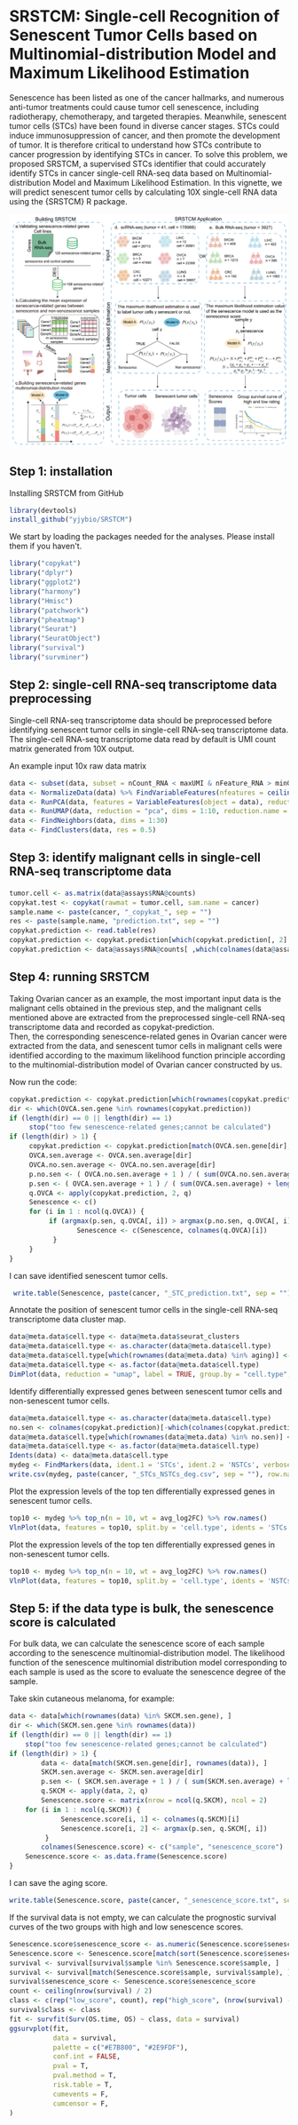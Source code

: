 SRSTCM: Single-cell Recognition of Senescent Tumor Cells based on Multinomial-distribution Model and Maximum Likelihood Estimation 
===
Senescence has been listed as one of the cancer hallmarks, and numerous anti-tumor treatments could cause tumor cell senescence, including radiotherapy, chemotherapy, and targeted therapies. Meanwhile, senescent tumor cells (STCs) have been found in diverse cancer stages. STCs could induce immunosuppression of cancer, and then promote the development of tumor. It is therefore critical to understand how STCs contribute to cancer progression by identifying STCs in cancer. To solve this problem, we proposed SRSTCM, a supervised STCs identifier that could accurately identify STCs in cancer single-cell RNA-seq data based on Multinomial-distribution Model and Maximum Likelihood Estimation. In this vignette, we will predict senescent tumor cells by calculating 10X single-cell RNA data using the {SRSTCM} R package.<br>

![image text](https://github.com/yjybio/SRSTCM/blob/master/workflows/workflows.png)

Step 1: installation
--
Installing SRSTCM from GitHub <br>
```R
library(devtools) 
install_github("yjybio/SRSTCM")
```
We start by loading the packages needed for the analyses. Please install them if you haven't.<br>
```R
library("copykat")
library("dplyr")
library("ggplot2")
library("harmony")
library("Hmisc")
library("patchwork")
library("pheatmap")
library("Seurat")
library("SeuratObject")
library("survival")
library("survminer")
```
Step 2: single-cell RNA-seq transcriptome data preprocessing
--
Single-cell RNA-seq transcriptome data should be preprocessed before identifying senescent tumor cells in single-cell RNA-seq transcriptome data. The single-cell RNA-seq transcriptome data read by default is UMI count matrix generated from 10X output.<br>

An example input 10x raw data matrix
```R
data <- subset(data, subset = nCount_RNA < maxUMI & nFeature_RNA > minGene & nFeature_RNA < maxGene & percent.mt < pctMT)
data <- NormalizeData(data) %>% FindVariableFeatures(nfeatures = ceiling(nrow(data@assays$RNA) * 0.3)) %>% ScaleData()
data <- RunPCA(data, features = VariableFeatures(object = data), reduction.name = "pca")
data <- RunUMAP(data, reduction = "pca", dims = 1:10, reduction.name = "umap")
data <- FindNeighbors(data, dims = 1:30)
data <- FindClusters(data, res = 0.5)
```
Step 3: identify malignant cells in single-cell RNA-seq transcriptome data
--
```R
tumor.cell <- as.matrix(data@assays$RNA@counts)
copykat.test <- copykat(rawmat = tumor.cell, sam.name = cancer)
sample.name <- paste(cancer, "_copykat_", sep = "")
res <- paste(sample.name, "prediction.txt", sep = "")
copykat.prediction <- read.table(res)
copykat.prediction <- copykat.prediction[which(copykat.prediction[, 2] == "aneuploid"), ]
copykat.prediction <- data@assays$RNA@counts[ ,which(colnames(data@assays$RNA@counts) %in% copykat.prediction[, 1])]
```
Step 4: running SRSTCM
--
Taking Ovarian cancer as an example, the most important input data is the malignant cells obtained in the previous step, and the malignant cells mentioned above are extracted from the preprocessed single-cell RNA-seq transcriptome data and recorded as copykat-prediction.<br>
Then, the corresponding senescence-related genes in Ovarian cancer were extracted from the data, and senescent tumor cells in malignant cells were identified according to the maximum likelihood function principle according to the multinomial-distribution model of Ovarian cancer constructed by us.<br>

Now run the code:
```R
copykat.prediction <- copykat.prediction[which(rownames(copykat.prediction) %in% OVCA.sen.gene), ]
dir <- which(OVCA.sen.gene %in% rownames(copykat.prediction))
if (length(dir) == 0 || length(dir) == 1)
     stop("too few senescence-related genes;cannot be calculated")
if (length(dir) > 1) {
     copykat.prediction <- copykat.prediction[match(OVCA.sen.gene[dir], rownames(copykat.prediction)), ]
     OVCA.sen.average <- OVCA.sen.average[dir]
     OVCA.no.sen.average <- OVCA.no.sen.average[dir]
     p.no.sen <- ( OVCA.no.sen.average + 1 ) / ( sum(OVCA.no.sen.average) + length(OVCA.no.sen.average) )
     p.sen <- ( OVCA.sen.average + 1 ) / ( sum(OVCA.sen.average) + length(OVCA.sen.average) )
     q.OVCA <- apply(copykat.prediction, 2, q)
     Senescence <- c()
     for (i in 1 : ncol(q.OVCA)) {
          if (argmax(p.sen, q.OVCA[, i]) > argmax(p.no.sen, q.OVCA[, i])) {
                 Senescence <- c(Senescence, colnames(q.OVCA)[i])
           }
     }
}
```
I can save identified senescent tumor cells.
```R
 write.table(Senescence, paste(cancer, "_STC_prediction.txt", sep = ""), sep = "\t", row.names=FALSE, col.names = FALSE, quote = FALSE)
```     
Annotate the position of senescent tumor cells in the single-cell RNA-seq transcriptome data cluster map.<br>
```R
data@meta.data$cell.type <- data@meta.data$seurat_clusters
data@meta.data$cell.type <- as.character(data@meta.data$cell.type)
data@meta.data$cell.type[which(rownames(data@meta.data) %in% aging)] <- "STCs"
data@meta.data$cell.type <- as.factor(data@meta.data$cell.type)
DimPlot(data, reduction = "umap", label = TRUE, group.by = "cell.type", label.size = 3)
```
Identify differentially expressed genes between senescent tumor cells and non-senescent tumor cells.
```R
data@meta.data$cell.type <- as.character(data@meta.data$cell.type)
no.sen <- colnames(copykat.prediction)[-which(colnames(copykat.prediction) %in% sen)]
data@meta.data$cell.type[which(rownames(data@meta.data) %in% no.sen)] <- "NSTCs"
data@meta.data$cell.type <- as.factor(data@meta.data$cell.type)
Idents(data) <- data@meta.data$cell.type
mydeg <- FindMarkers(data, ident.1 = 'STCs', ident.2 = 'NSTCs', verbose = FALSE, test.use = 'wilcox', min.pct = 0.1)
write.csv(mydeg, paste(cancer, "_STCs_NSTCs_deg.csv", sep = ""), row.names = TRUE)
```
Plot the expression levels of the top ten differentially expressed genes in senescent tumor cells.
```R
top10 <- mydeg %>% top_n(n = 10, wt = avg_log2FC) %>% row.names()
VlnPlot(data, features = top10, split.by = 'cell.type', idents = 'STCs')  
```
Plot the expression levels of the top ten differentially expressed genes in non-senescent tumor cells.
```R
top10 <- mydeg %>% top_n(n = 10, wt = avg_log2FC) %>% row.names()
VlnPlot(data, features = top10, split.by = 'cell.type', idents = 'NSTCs')  
```
Step 5: if the data type is bulk, the senescence score is calculated
--
For bulk data, we can calculate the senescence score of each sample according to the senescence multinomial-distribution model. The likelihood function of the senescence multinomial distribution model corresponding to each sample is used as the score to evaluate the senescence degree of the sample.<br>

Take skin cutaneous melanoma, for example:<br>
```R
data <- data[which(rownames(data) %in% SKCM.sen.gene), ]
dir <- which(SKCM.sen.gene %in% rownames(data))
if (length(dir) == 0 || length(dir) == 1)
	stop("too few senescence-related genes;cannot be calculated")
if (length(dir) > 1) {
        data <- data[match(SKCM.sen.gene[dir], rownames(data)), ]
        SKCM.sen.average <- SKCM.sen.average[dir]
        p.sen <- ( SKCM.sen.average + 1 ) / ( sum(SKCM.sen.average) + length(SKCM.sen.average) )
        q.SKCM <- apply(data, 2, q)
        Senescence.score <- matrix(nrow = ncol(q.SKCM), ncol = 2)
	for (i in 1 : ncol(q.SKCM)) {
             Senescence.score[i, 1] <- colnames(q.SKCM)[i]
             Senescence.score[i, 2] <- argmax(p.sen, q.SKCM[, i])
         }
        colnames(Senescence.score) <- c("sample", "senescence_score")
	Senescence.score <- as.data.frame(Senescence.score)
}
```
I can save the aging score.
```R
write.table(Senescence.score, paste(cancer, "_senescence_score.txt", sep = ""), sep = "\t", row.names = FALSE, quote = FALSE)
```
If the survival data is not empty, we can calculate the prognostic survival curves of the two groups with high and low senescence scores.<br>
```R
Senescence.score$senescence_score <- as.numeric(Senescence.score$senescence_score)
Senescence.score <- Senescence.score[match(sort(Senescence.score$senescence_score), Senescence.score$senescence_score), ]
survival <- survival[survival$sample %in% Senescence.score$sample, ]
survival <- survival[match(Senescence.score$sample, survival$sample), ]
survival$senescence_score <- Senescence.score$senescence_score
count <- ceiling(nrow(survival) / 2)
class <- c(rep("low_score", count), rep("high_score", (nrow(survival) - count)))
survival$class <- class
fit <- survfit(Surv(OS.time, OS) ~ class, data = survival)
ggsurvplot(fit,
           data = survival,        
           palette = c("#E7B800", "#2E9FDF"),   
           conf.int = FALSE,  
           pval = T,         
           pval.method = T,   
           risk.table = T,    
           cumevents = F,    
           cumcensor = F,    
)
```
